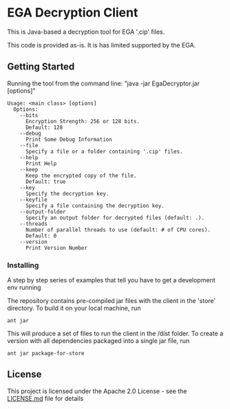 # EGA Decryption Client

This is Java-based a decryption tool for EGA '.cip' files.

This code is provided as-is. It is has limited supported by the EGA. 

## Getting Started

Running the tool from the command line: "java -jar EgaDecryptor.jar [options]"

```
Usage: <main class> [options]
  Options:
    --bits
      Encryption Strength: 256 or 128 bits.
      Default: 128
    --debug
      Print Some Debug Information
    --file
      Specify a file or a folder containing '.cip' files.
    --help
      Print Help
    --keep
      Keep the encrypted copy of the file.
      Default: true
    --key
      Specify the decryption key.
    --keyfile
      Specify a file containing the decryption key.
    --output-folder
      Specify an output folder for decrypted files (default: .).
    --threads
      Number of parallel threads to use (default: # of CPU cores).
      Default: 0
    --version
      Print Version Number
```


### Installing

A step by step series of examples that tell you have to get a development env running

The repository contains pre-compiled jar files with the client in the 'store' directory. To build it on your local machine, run

```
ant jar
```

This will produce a set of files to run the client in the /dist folder. To create a version with all dependencies packaged into a single jar file, run

```
ant jar package-for-store
```

## License

This project is licensed under the Apache 2.0 License - see the [LICENSE.md](LICENSE.md) file for details

